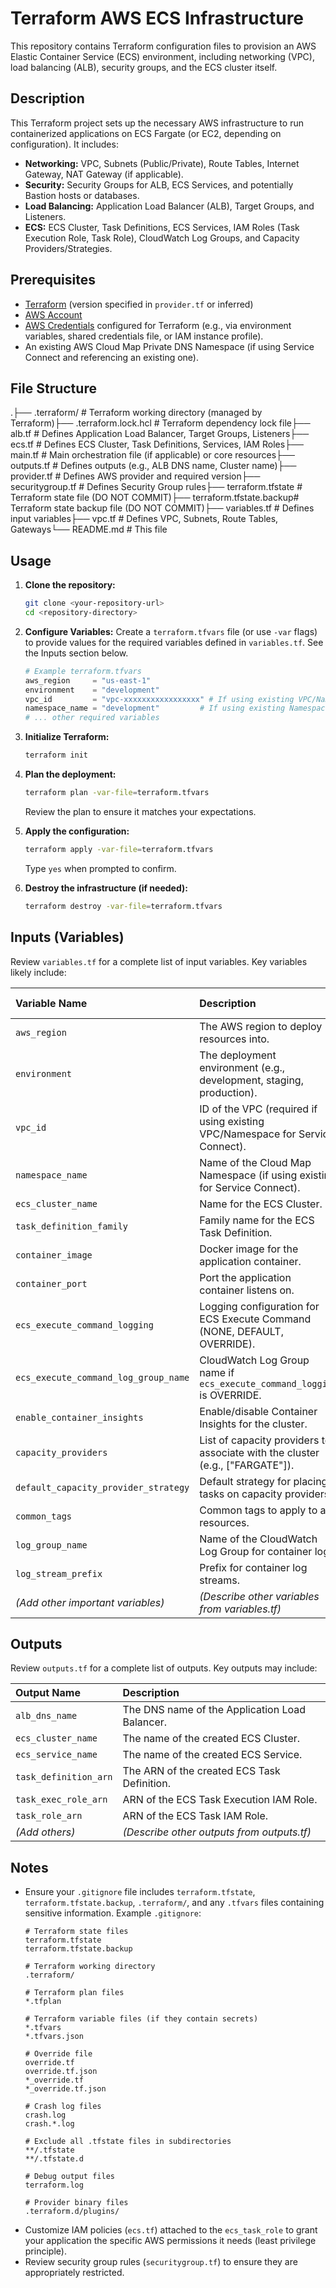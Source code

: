 # Terraform AWS ECS Infrastructure

This repository contains Terraform configuration files to provision an AWS Elastic Container Service (ECS) environment, including networking (VPC), load balancing (ALB), security groups, and the ECS cluster itself.

## Description

This Terraform project sets up the necessary AWS infrastructure to run containerized applications on ECS Fargate (or EC2, depending on configuration). It includes:

* **Networking:** VPC, Subnets (Public/Private), Route Tables, Internet Gateway, NAT Gateway (if applicable).
* **Security:** Security Groups for ALB, ECS Services, and potentially Bastion hosts or databases.
* **Load Balancing:** Application Load Balancer (ALB), Target Groups, and Listeners.
* **ECS:** ECS Cluster, Task Definitions, ECS Services, IAM Roles (Task Execution Role, Task Role), CloudWatch Log Groups, and Capacity Providers/Strategies.

## Prerequisites

* [Terraform](https://developer.hashicorp.com/terraform/downloads) (version specified in `provider.tf` or inferred)
* [AWS Account](https://aws.amazon.com/)
* [AWS Credentials](https://docs.aws.amazon.com/cli/latest/userguide/cli-configure-files.html) configured for Terraform (e.g., via environment variables, shared credentials file, or IAM instance profile).
* An existing AWS Cloud Map Private DNS Namespace (if using Service Connect and referencing an existing one).

## File Structure

.├── .terraform/             # Terraform working directory (managed by Terraform)├── .terraform.lock.hcl     # Terraform dependency lock file├── alb.tf                  # Defines Application Load Balancer, Target Groups, Listeners├── ecs.tf                  # Defines ECS Cluster, Task Definitions, Services, IAM Roles├── main.tf                 # Main orchestration file (if applicable) or core resources├── outputs.tf              # Defines outputs (e.g., ALB DNS name, Cluster name)├── provider.tf             # Defines AWS provider and required version├── securitygroup.tf        # Defines Security Group rules├── terraform.tfstate       # Terraform state file (DO NOT COMMIT)├── terraform.tfstate.backup# Terraform state backup file (DO NOT COMMIT)├── variables.tf            # Defines input variables├── vpc.tf                  # Defines VPC, Subnets, Route Tables, Gateways└── README.md               # This file
## Usage

1.  **Clone the repository:**
    ```bash
    git clone <your-repository-url>
    cd <repository-directory>
    ```

2.  **Configure Variables:**
    Create a `terraform.tfvars` file (or use `-var` flags) to provide values for the required variables defined in `variables.tf`. See the Inputs section below.
    ```terraform
    # Example terraform.tfvars
    aws_region     = "us-east-1"
    environment    = "development"
    vpc_id         = "vpc-xxxxxxxxxxxxxxxxx" # If using existing VPC/Namespace
    namespace_name = "development"         # If using existing Namespace
    # ... other required variables
    ```

3.  **Initialize Terraform:**
    ```bash
    terraform init
    ```

4.  **Plan the deployment:**
    ```bash
    terraform plan -var-file=terraform.tfvars
    ```
    Review the plan to ensure it matches your expectations.

5.  **Apply the configuration:**
    ```bash
    terraform apply -var-file=terraform.tfvars
    ```
    Type `yes` when prompted to confirm.

6.  **Destroy the infrastructure (if needed):**
    ```bash
    terraform destroy -var-file=terraform.tfvars
    ```

## Inputs (Variables)

Review `variables.tf` for a complete list of input variables. Key variables likely include:

| Variable Name                        | Description                                                                 | Type         | Default Value | Required |
| :----------------------------------- | :-------------------------------------------------------------------------- | :----------- | :------------ | :------- |
| `aws_region`                         | The AWS region to deploy resources into.                                    | `string`     | `null`        | Yes      |
| `environment`                        | The deployment environment (e.g., development, staging, production).        | `string`     | `null`        | Yes      |
| `vpc_id`                             | ID of the VPC (required if using existing VPC/Namespace for Service Connect). | `string`     | `null`        | Maybe    |
| `namespace_name`                     | Name of the Cloud Map Namespace (if using existing for Service Connect).    | `string`     | `development` | Maybe    |
| `ecs_cluster_name`                   | Name for the ECS Cluster.                                                   | `string`     | `my-cluster`  | No       |
| `task_definition_family`             | Family name for the ECS Task Definition.                                    | `string`     | `my-app`      | No       |
| `container_image`                    | Docker image for the application container.                                 | `string`     | `null`        | Yes      |
| `container_port`                     | Port the application container listens on.                                  | `number`     | `8080`        | No       |
| `ecs_execute_command_logging`        | Logging configuration for ECS Execute Command (NONE, DEFAULT, OVERRIDE).    | `string`     | `OVERRIDE`    | No       |
| `ecs_execute_command_log_group_name` | CloudWatch Log Group name if `ecs_execute_command_logging` is OVERRIDE.     | `string`     | `/aws/ecs/...`| Maybe    |
| `enable_container_insights`          | Enable/disable Container Insights for the cluster.                          | `string`     | `"enabled"`   | No       |
| `capacity_providers`                 | List of capacity providers to associate with the cluster (e.g., ["FARGATE"]). | `list(string)` | `["FARGATE"]` | No       |
| `default_capacity_provider_strategy` | Default strategy for placing tasks on capacity providers.                   | `list(object)` | (See vars.tf) | No       |
| `common_tags`                        | Common tags to apply to all resources.                                      | `map(string)`| `{}`          | No       |
| `log_group_name`                     | Name of the CloudWatch Log Group for container logs.                        | `string`     | `null`        | Yes      |
| `log_stream_prefix`                  | Prefix for container log streams.                                           | `string`     | `ecs`         | No       |
| *(Add other important variables)* | *(Describe other variables from variables.tf)* | ...          | ...           | ...      |

## Outputs

Review `outputs.tf` for a complete list of outputs. Key outputs may include:

| Output Name          | Description                                      |
| :------------------- | :----------------------------------------------- |
| `alb_dns_name`       | The DNS name of the Application Load Balancer.   |
| `ecs_cluster_name`   | The name of the created ECS Cluster.             |
| `ecs_service_name`   | The name of the created ECS Service.             |
| `task_definition_arn`| The ARN of the created ECS Task Definition.      |
| `task_exec_role_arn` | ARN of the ECS Task Execution IAM Role.          |
| `task_role_arn`      | ARN of the ECS Task IAM Role.                    |
| *(Add others)* | *(Describe other outputs from outputs.tf)* |

## Notes

* Ensure your `.gitignore` file includes `terraform.tfstate`, `terraform.tfstate.backup`, `.terraform/`, and any `.tfvars` files containing sensitive information. Example `.gitignore`:
    ```
    # Terraform state files
    terraform.tfstate
    terraform.tfstate.backup

    # Terraform working directory
    .terraform/

    # Terraform plan files
    *.tfplan

    # Terraform variable files (if they contain secrets)
    *.tfvars
    *.tfvars.json

    # Override file
    override.tf
    override.tf.json
    *_override.tf
    *_override.tf.json

    # Crash log files
    crash.log
    crash.*.log

    # Exclude all .tfstate files in subdirectories
    **/.tfstate
    **/.tfstate.d

    # Debug output files
    terraform.log

    # Provider binary files
    .terraform.d/plugins/
    ```
* Customize IAM policies (`ecs.tf`) attached to the `ecs_task_role` to grant your application the specific AWS permissions it needs (least privilege principle).
* Review security group rules (`securitygroup.tf`) to ensure they are appropriately restricted.
